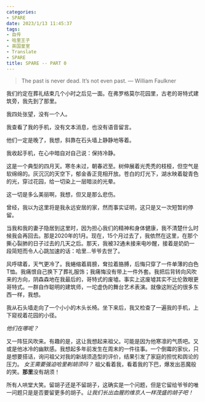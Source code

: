 ```yaml
---
categories:
- SPARE
date: 2023/1/13 11:45:37
tags:
- 自传
- 哈里王子
- 英国皇室
- Translate
- SPARE
title: SPARE -- PART 0
---
```


> The past is never dead. It’s not even past.  — William Faulkner

我们约定在葬礼结束几个小时之后见一面。在弗罗格莫尔花园里，古老的哥特式建筑旁，我先到了那里。

我四处张望，没有一个人。

我查看了我的手机，没有文本消息，也没有语音留言。

他们一定是晚了，我想，斜靠在石头墙上静静地等着。

我收起手机，在心中暗自对自己说：保持冷静。

这是一个典型的四月天。寒冬未过，朝春迟至。树伸展着光秃秃的枝桠，但空气是软绵绵的。灰沉沉的天空下，郁金香正竞相开放。苍白的灯光下，湖水映着靛青色的光，穿过花园，给一切染上一层暗淡的光晕。

这一切是多么美丽啊，我想，但又是那么悲伤。

曾经，我以为这里将是我永远安居的家，然而事实证明，这只是又一次短暂的停留。

当我和我的妻子隐居到这里时，因为担心我们的精神和身体健康，我不清楚什么时候我会再回去。那是2020年的1月。现在，15个月过去了，我依然在这里，在那个撕心裂肺的日子过去的几天之后。那天，我被32通未接来电吵醒，接着是奶奶一段简短而令人心跳加速的话：哈里...爷爷去世了。

风呼啸着，天气更冷了。我蜷缩着肩膀，耷拉着胳膊，后悔只穿了一件单薄的白色T恤。我痛恨自己换下了葬礼服饰；我痛悔没有带上一件外套。我把后背转向风吹来的方向，阴森森地在我最后的，哥特式的废墟。事实上这废墟其实不比伦敦眼更哥特式。一群自作聪明的建筑师，一坨虚伪的舞台艺术表演。就像这附近的很多东西一样，我想。

我从石头墙走向了一个小小的木头长椅。坐下来后，我又检查了一遍我的手机，上下窥视着花园的小径。

_他们在哪呢？_

又一阵狂风吹来。有趣的是，这让我想起来祖父。可能是因为他寒凛的气质吧。又或是他冰冷的幽默感。我想起多年前发生在周末的一件往事。一个倒霉的家伙，只是想要搭话，询问祖父对我的新胡须造型的评价，结果引发了家庭的担忧和舆论的压力。 _女王需要强迫哈里剃胡须吗？_ 祖父看着我，看着我的下巴，爆发出恶魔般的笑。**那里**没有胡须！

所有人哄堂大笑。留胡子还是不留胡子，这确实是一个问题，但是它留给爷爷的唯一问题只是是否要留更多的胡子。*让我们长出血腥的维京人一样茂盛的胡子吧！*